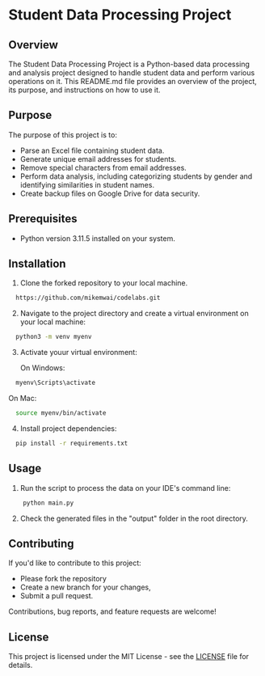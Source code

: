 # Student Data Processing Project

## Overview

The Student Data Processing Project is a Python-based data processing and analysis project designed to handle student data and perform various operations on it. This README.md file provides an overview of the project, its purpose, and instructions on how to use it.

## Purpose

The purpose of this project is to:

- Parse an Excel file containing student data.
- Generate unique email addresses for students.
- Remove special characters from email addresses.
- Perform data analysis, including categorizing students by gender and identifying similarities in student names.
- Create backup files on Google Drive for data security.

## Prerequisites
- Python version 3.11.5 installed on your system.

## Installation

1. Clone the forked repository to your local machine.

 ```sh 
   https://github.com/mikemwai/codelabs.git
 ```

2. Navigate to the project directory and create a virtual environment on your local machine: 

 ```sh 
   python3 -m venv myenv
 ```

3. Activate youur virtual environment:

   On Windows:

 ```sh 
   myenv\Scripts\activate
 ```

   On Mac:

 ```sh 
   source myenv/bin/activate
 ```

4. Install project dependencies:

 ```sh
   pip install -r requirements.txt
 ```

## Usage

1. Run the script to process the data on your IDE's command line:

```sh
    python main.py
```

2. Check the generated files in the "output" folder in the root directory.

## Contributing

If you'd like to contribute to this project:
- Please fork the repository
- Create a new branch for your changes,
- Submit a pull request. 

Contributions, bug reports, and feature requests are welcome!

## License
This project is licensed under the MIT License - see the [LICENSE](LICENSE) file for details.
